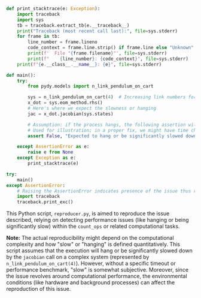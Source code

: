 ```python
def print_stacktrace(e: Exception):
    import traceback
    import sys
    tb = traceback.extract_tb(e.__traceback__)
    print("Traceback (most recent call last):", file=sys.stderr)
    for frame in tb:
        line_number = frame.lineno
        code_context = frame.line.strip() if frame.line else "Unknown"
        print(f'  File "{frame.filename}"', file=sys.stderr)
        print(f"    {line_number}: {code_context}", file=sys.stderr)
    print(f"{e.__class__.__name__}: {e}", file=sys.stderr)

def main():
    try:
        from pydy.models import n_link_pendulum_on_cart

        sys = n_link_pendulum_on_cart(4)  # Increasing link numbers for more complexity
        x_dot = sys.eom_method.rhs()
        # Here's where we expect the slowness or hanging
        jac = x_dot.jacobian(sys.states)

        # Assumption: if the process hangs, the following assertion will never be executed.
        # Used for illustration; in a proper fix, we might have time checks or other mechanisms.
        assert False, "Expected to hang or be significantly slowed down but code executed completely."

    except AssertionError as e:
        raise e from None
    except Exception as e:
        print_stacktrace(e)

try:
    main()
except AssertionError:
    # Raising the AssertionError indicates presence of the issue thus reproducer worked as expected.
    import traceback
    traceback.print_exc()
```

This Python script, `reproducer.py`, is aimed to reproduce the issue described, relying on detecting performance issues (like hanging or being significantly slow) within the `count_ops` or related computational tasks. 

**Note:** The actual reproducibility might depend on the computational complexity and how "slow" or "hanging" is defined quantitatively. This script assumes that the execution will hang or be significantly slowed down by the `jacobian` call on a complex system (represented by `n_link_pendulum_on_cart(4)`). However, without a specific timeout or performance benchmark, "slow" is somewhat subjective. Moreover, since the issue revolves around computational performance, the environmental conditions (like hardware and background processes) can affect the reproduction of this issue.